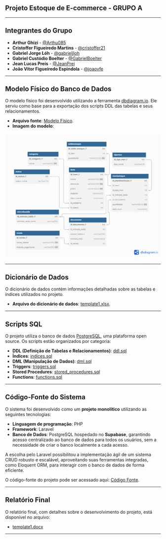 ## Projeto Estoque de E-commerce - GRUPO A

---

## **Integrantes do Grupo**
- **Arthur Ghizi** - [@Arthu085](https://github.com/Arthu085)  
- **Cristoffer Figueiredo Martins** - [@cristoffer21](https://github.com/cristoffer21)  
- **Gabriel Jorge Lóh** - [@gabrieljloh](https://github.com/gabrieljloh)  
- **Gabriel Custódio Boelter** - [@GabrielBoelter](https://github.com/GabrielBoelter)  
- **Jean Lucas Preis** - [@JeanPrei](https://github.com/JeanPrei)  
- **João Vitor Figueiredo Espindola** - [@joaovfe](https://github.com/joaovfe)  

---

## **Modelo Físico do Banco de Dados**

O modelo físico foi desenvolvido utilizando a ferramenta [dbdiagram.io](https://dbdiagram.io/). Ele serviu como base para a exportação dos scripts DDL das tabelas e seus relacionamentos.  

- **Arquivo fonte**: [Modelo Físico](https://dbdiagram.io/d/673537f4e9daa85aca608249).  
- **Imagem do modelo**:  

![Modelo Físico do Banco de Dados](images/Untitled.png)  

---

## **Dicionário de Dados**

O dicionário de dados contém informações detalhadas sobre as tabelas e índices utilizados no projeto.  
- **Arquivo do dicionário de dados**: [template1.xlsx](dicionario_dados/template1.xlsx).

---

## **Scripts SQL**

O projeto utiliza o banco de dados [PostgreSQL](https://www.postgresql.org/download/), uma plataforma open source. Os scripts estão organizados por categoria:  

- **DDL (Definição de Tabelas e Relacionamentos)**: [ddl.sql](scripts_sql/ddl.sql)  
- **Índices**: [indices.sql](scripts_sql/indices.sql)  
- **DML (Manipulação de Dados)**: [dml.sql](scripts_sql/dml.sql)  
- **Triggers**: [triggers.sql](scripts_sql/triggers.sql)  
- **Stored Procedures**: [stored_procedures.sql](scripts_sql/stored_procedures.sql)  
- **Functions**: [functions.sql](scripts_sql/functions.sql)  

---

## **Código-Fonte do Sistema**

O sistema foi desenvolvido como um **projeto monolítico** utilizando as seguintes tecnologias:  
- **Linguagem de programação**: PHP  
- **Framework**: Laravel  
- **Banco de Dados**: PostgreSQL hospedado no **Supabase**, garantindo acesso centralizado ao banco de dados para todos os usuários, sem a necessidade de criar o banco localmente a cada acesso.  

A escolha pelo Laravel possibilitou a implementação ágil de um sistema CRUD robusto e escalável, aproveitando suas ferramentas integradas, como Eloquent ORM, para interagir com o banco de dados de forma eficiente.

O código-fonte do projeto pode ser acessado aqui: [Código Fonte](https://github.com/joaovfe/Estoque).  

---

## **Relatório Final**

O relatório final, com detalhes sobre o desenvolvimento do projeto, está disponível no arquivo:  
- [template1.docx](relatorio/template1.docx)  

---
